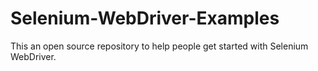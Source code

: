 # Selenium-WebDriver-Examples
This an open source repository to help people get started with Selenium WebDriver. 
